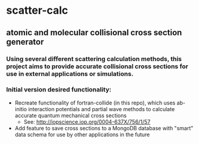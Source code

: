 # scatter-calc
## atomic and molecular collisional cross section generator
### Using several different scattering calculation methods, this project aims to provide accurate collisional cross sections for use in external applications or simulations.
### Initial version desired functionality:
* Recreate functionality of fortran-collide (in this repo), which uses ab-initio interaction potentials and partial wave methods to calculate accurate quantum mechanical cross sections
  * See: http://iopscience.iop.org/0004-637X/756/1/57
* Add feature to save cross sections to a MongoDB database with "smart" data schema for use by other applications in the future
